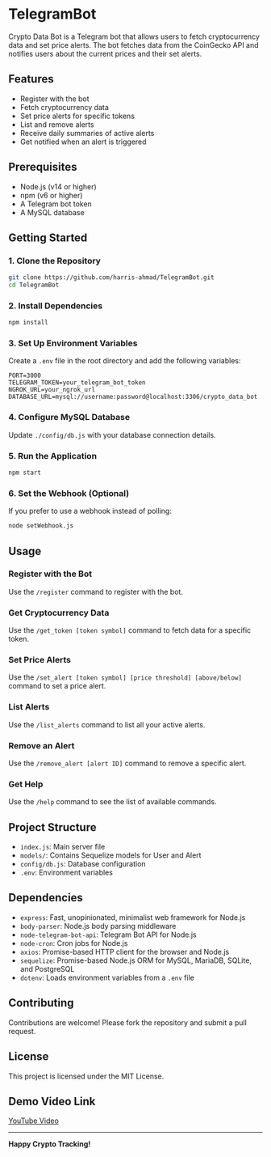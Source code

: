 # TelegramBot

Crypto Data Bot is a Telegram bot that allows users to fetch cryptocurrency data and set price alerts. The bot fetches data from the CoinGecko API and notifies users about the current prices and their set alerts.

## Features

- Register with the bot
- Fetch cryptocurrency data
- Set price alerts for specific tokens
- List and remove alerts
- Receive daily summaries of active alerts
- Get notified when an alert is triggered

## Prerequisites

- Node.js (v14 or higher)
- npm (v6 or higher)
- A Telegram bot token
- A MySQL database

## Getting Started

### 1. Clone the Repository

```bash
git clone https://github.com/harris-ahmad/TelegramBot.git
cd TelegramBot
```

### 2. Install Dependencies

```bash
npm install
```

### 3. Set Up Environment Variables

Create a `.env` file in the root directory and add the following variables:

```plaintext
PORT=3000
TELEGRAM_TOKEN=your_telegram_bot_token
NGROK_URL=your_ngrok_url
DATABASE_URL=mysql://username:password@localhost:3306/crypto_data_bot
```

### 4. Configure MySQL Database

Update `./config/db.js` with your database connection details.

### 5. Run the Application

```bash
npm start
```

### 6. Set the Webhook (Optional)

If you prefer to use a webhook instead of polling:

```bash
node setWebhook.js
```

## Usage

### Register with the Bot

Use the `/register` command to register with the bot.

### Get Cryptocurrency Data

Use the `/get_token [token symbol]` command to fetch data for a specific token.

### Set Price Alerts

Use the `/set_alert [token symbol] [price threshold] [above/below]` command to set a price alert.

### List Alerts

Use the `/list_alerts` command to list all your active alerts.

### Remove an Alert

Use the `/remove_alert [alert ID]` command to remove a specific alert.

### Get Help

Use the `/help` command to see the list of available commands.

## Project Structure

- `index.js`: Main server file
- `models/`: Contains Sequelize models for User and Alert
- `config/db.js`: Database configuration
- `.env`: Environment variables

## Dependencies

- `express`: Fast, unopinionated, minimalist web framework for Node.js
- `body-parser`: Node.js body parsing middleware
- `node-telegram-bot-api`: Telegram Bot API for Node.js
- `node-cron`: Cron jobs for Node.js
- `axios`: Promise-based HTTP client for the browser and Node.js
- `sequelize`: Promise-based Node.js ORM for MySQL, MariaDB, SQLite, and PostgreSQL
- `dotenv`: Loads environment variables from a `.env` file

## Contributing

Contributions are welcome! Please fork the repository and submit a pull request.

## License

This project is licensed under the MIT License.

## Demo Video Link

[YouTube Video](https://www.youtube.com/watch?v=0ZMuzzs0iJA)

---

**Happy Crypto Tracking!**
